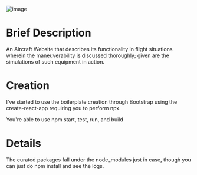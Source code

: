 ![image](https://user-images.githubusercontent.com/102452883/175236588-481c2117-cba0-4ffe-9dfe-aa22f2fee264.png)
# Brief Description
An Aircraft Website that describes its functionality in flight situations wherein the maneuverability is discussed thoroughly; given are the simulations of such equipment in action.

# Creation
I've started to use the boilerplate creation through Bootstrap using the create-react-app requiring you to perform npx.

You're able to use npm start, test, run, and build

# Details
The curated packages fall under the node_modules just in case, though you can just do npm install and see the logs.
